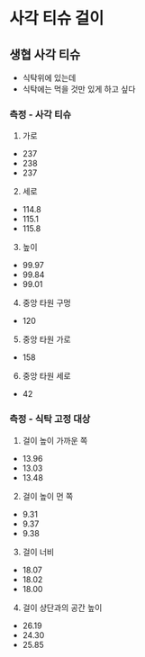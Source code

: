 # 사각 티슈 걸이
## 생협 사각 티슈
- 식탁위에 있는데
- 식탁에는 먹을 것만 있게 하고 싶다

### 측정 - 사각 티슈
1. 가로
  - 237
  - 238
  - 237

2. 세로
  - 114.8
  - 115.1
  - 115.8

3. 높이
  - 99.97
  - 99.84
  - 99.01

4. 중앙 타원 구멍
  - 120

5. 중앙 타원 가로
  - 158

6. 중앙 타원 세로
  - 42

### 측정 - 식탁 고정 대상
1. 걸이 높이 가까운 쪽
  - 13.96
  - 13.03
  - 13.48

2. 걸이 높이 먼 쪽
  - 9.31
  - 9.37
  - 9.38

3. 걸이 너비
  - 18.07
  - 18.02
  - 18.00

4. 걸이 상단과의 공간 높이
  - 26.19
  - 24.30
  - 25.85
